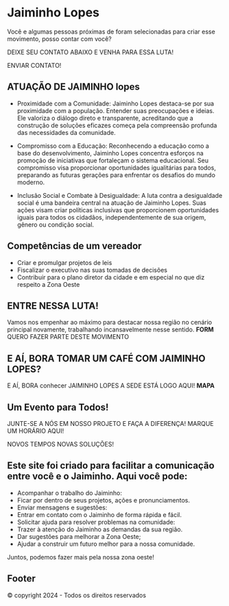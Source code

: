 # Jaiminho Lopes

Você e algumas pessoas próximas de foram selecionadas para criar esse movimento, posso contar com você?

DEIXE SEU CONTATO ABAIXO E VENHA PARA ESSA LUTA!

ENVIAR CONTATO!

## ATUAÇÃO DE JAIMINHO lopes

- Proximidade com a Comunidade:
Jaiminho Lopes destaca-se por sua proximidade com a população. Entender suas preocupações e ideias. Ele valoriza o diálogo direto e transparente, acreditando que a construção de soluções eficazes começa pela compreensão profunda das necessidades da comunidade.

- Compromisso com a Educação:
Reconhecendo a educação como a base do desenvolvimento, Jaiminho Lopes concentra esforços na promoção de iniciativas que fortaleçam o sistema educacional. Seu compromisso visa proporcionar oportunidades igualitárias para todos, preparando as futuras gerações para enfrentar os desafios do mundo moderno.

- Inclusão Social e Combate à Desigualdade:
A luta contra a desigualdade social é uma bandeira central na atuação de Jaiminho Lopes. Suas ações visam criar políticas inclusivas que proporcionem oportunidades iguais para todos os cidadãos, independentemente de sua origem, gênero ou condição social.

## Competências de um vereador

- Criar e promulgar projetos de leis
- Fiscalizar o executivo nas suas tomadas de decisões
- Contribuir para o plano diretor da cidade e em especial no que diz respeito a Zona Oeste
  
## ENTRE NESSA LUTA!

Vamos nos empenhar ao máximo para destacar nossa região no cenário principal novamente, trabalhando incansavelmente nesse sentido.
**FORM**
QUERO FAZER PARTE DESTE MOVIMENTO

<!-- QUERO FAZER A DIFERENÇA! -->
  
## E AÍ, BORA TOMAR UM CAFÉ COM JAIMINHO LOPES?

E AÍ, BORA conhecer JAIMINHO LOPES
A SEDE ESTÁ LOGO AQUI!
**MAPA**

## Um Evento para Todos!

JUNTE-SE A NÓS EM NOSSO PROJETO E FAÇA A DIFERENÇA!
MARQUE UM HORÁRIO AQUI!

NOVOS TEMPOS NOVAS SOLUÇÕES!

## Este site foi criado para facilitar a comunicação entre você e o Jaiminho. Aqui você pode:

- Acompanhar o trabalho do Jaiminho:
- Ficar por dentro de seus projetos, ações e pronunciamentos.
- Enviar mensagens e sugestões:
- Entrar em contato com o Jaiminho de forma rápida e fácil.
- Solicitar ajuda para resolver problemas na comunidade:
- Trazer à atenção do Jaiminho as demandas da sua região.
- Dar sugestões para melhorar a Zona Oeste;
- Ajudar a construir um futuro melhor para a nossa comunidade.

Juntos, podemos fazer mais pela nossa zona oeste!

## Footer
 &copy; copyright 2024 - Todos os direitos reservados
